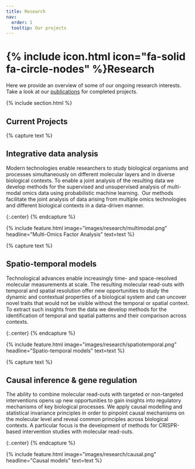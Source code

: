 ```yaml
---
title: Research
nav:
  order: 1
  tooltip: Our projects
---
```


# {% include icon.html icon="fa-solid fa-circle-nodes" %}Research

Here we provide an overview of some of our ongoing research interests. Take a look at our [publications](publications) for completed projects.

{% include section.html %}

## Current Projects

{% capture text %}
## Integrative data analysis
Modern technologies enable researchers to study biological organisms and processes simultaneously on different molecular layers and in diverse biological contexts. To enable a joint analysis of the resulting data we develop methods for the supervised and unsupervised analysis of multi-modal omics data using probabilistic machine learning.  Our methods facilitate the joint analysis of data arising from multiple omics technologies and different biological contexts in a data-driven manner.


{:.center}
{% endcapture %}

{%
  include feature.html
  image="images/research/multimodal.png"
  headline="Multi-Omics Factor Analysis"
  text=text
%}

{% capture text %}
## Spatio-temporal models
Technological advances enable increasingly time- and space-resolved molecular measurements at scale. The resulting molecular read-outs with temporal and spatial resolution offer new opportunities to study the dynamic and contextual properties of a biological system and can uncover novel traits that would not be visible without the temporal or spatial context. To extract such insights from the data we develop methods for the identification of temporal and spatial patterns and their comparison across contexts.

{:.center}
{% endcapture %}

{%
  include feature.html
  image="images/research/spatiotemporal.png"
  headline="Spatio-temporal models"
  text=text
%}

{% capture text %}
## Causal inference & gene regulation
The ability to combine molecular read-outs with targeted or non-targeted interventions opens up new opportunities to gain insights into regulatory mechanisms of key biological processes. We apply causal modelling and statistical invariance principles in order to pinpoint causal mechanisms on the molecular level and reveal common principles across biological contexts. A particular focus is the development of methods for CRISPR-based intervention studies with molecular read-outs.

{:.center}
{% endcapture %}

{%
  include feature.html
  image="images/research/causal.png"
  headline="Causal models"
  text=text
%}
